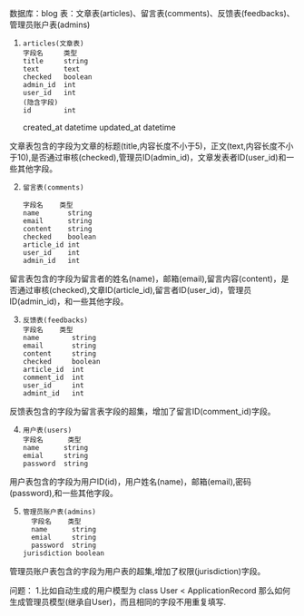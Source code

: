 数据库：blog
表：文章表(articles)、留言表(comments)、反馈表(feedbacks)、管理员账户表(admins)
 1.     articles(文章表)
        字段名     类型                      
        title     string                      
        text      text                      
        checked   boolean                   
        admin_id  int
        user_id   int                   
        (隐含字段)
        id        int
     created_at   datetime
     updated_at   datetime
     
  文章表包含的字段为文章的标题(title,内容长度不小于5)，正文(text,内容长度不小于10),是否通过审核(checked),管理员ID(admin_id)，文章发表者ID(user_id)和一些其他字段。
  
 2.     留言表(comments)
 
        字段名    类型
        name       string
        email      string
        content    string
        checked    boolean
        article_id int
        user_id    int
        admin_id   int
   
  留言表包含的字段为留言者的姓名(name)，邮箱(email),留言内容(content)，是否通过审核(checked),文章ID(article_id),留言者ID(user_id)，管理员ID(admin_id)，和一些其他字段。
  
 3.     反馈表(feedbacks)
        字段名    类型
        name        string
        email       string
        content     string
        checked     boolean
        article_id  int
        comment_id  int
        user_id     int
        admint_id   int
 
  反馈表包含的字段为留言表字段的超集，增加了留言ID(comment_id)字段。
  
 4.     用户表(users)
        字段名      类型
        name      string
        emial     string
        password  string
        
  用户表包含的字段为用户ID(id)，用户姓名(name)，邮箱(email),密码(password),和一些其他字段。
  
 5.     管理员账户表(admins)
          字段名    类型
          name      string
          emial     string
          password  string
        jurisdiction boolean
  
  管理员账户表包含的字段为用户表的超集,增加了权限(jurisdiction)字段。
  
  
  问题：
  1.比如自动生成的用户模型为 class User < ApplicationRecord
  那么如何生成管理员模型(继承自User)，而且相同的字段不用重复填写.

  
  
  
